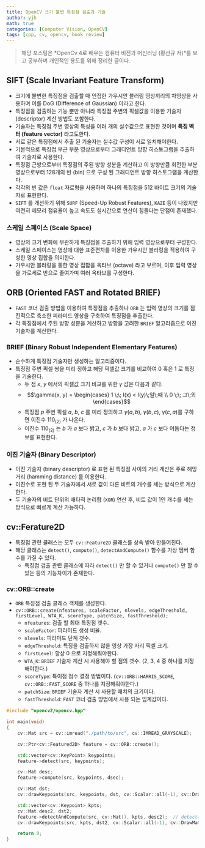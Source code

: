 ```yaml
---
title: OpenCV 크기 불변 특징점 검출과 기술
author: yjh
math: true
categories: [Computer Vision, OpenCV]
tags: [cpp, cv, opencv, book review]
---
```


> 해당 포스팅은 *OpenCv 4로 배우는 컴퓨터 비전과 머신러닝 (황선규 저)*를 보고 공부하며 개인적인 용도를 위해 정리한 글이다.

## SIFT (Scale Invariant Feature Transform)

- 크기에 불변한 특징점을 검출할 때 인접한 가우시안 블러링 영상끼리의 차영상을 사용하며 이를 DoG (Difference of Gaussian) 이라고 한다.
- 특징점을 검출하는 기능 뿐만 아니라 특징점 주변의 픽셀값을 이용한 기술자 (descriptor) 계산 방법도 포함한다.
- 기술자는 특징점 주변 영상의 특성을 여러 개의 실수값으로 표현한 것이며 **특징 벡터 (feature vector)** 라고도한다.
- 서로 같은 특징점에서 추출 된 기술자는 실수값 구성이 서로 일치해야한다.
- 기본적으로 특징점 부근 부분 영상으로부터 그래디언트 방향 히스토그램을 추출하여 기술자로 사용한다.
- 특징점 근방으로부터 특징점의 주된 방향 성분을 계산하고 이 방향만큼 회전한 부분 영상으로부터 128개의 빈 (bin) 으로 구성 된 그래디언트 방향 히스토그램을 계산한다.
- 각각의 빈 값은 `float` 자료형을 사용하며 하나의 특징점을 512 바이트 크기의 기술자로 표현한다.
- `SIFT` 를 개선하기 위해 `SURF` (Speed-Up Robust Features), `KAZE` 등이 나왔지만 여전히 메모리 점유율이 높고 속도도 실시간으로 연산이 힘들다는 단점이 존재했다.

### 스케일 스페이스 (Scale Space)

- 영상의 크기 변화에 무관하게 특징점을 추출하기 위해 입력 영상으로부터 구성한다.
- 스케일 스페이스는 영상에 대한 표준편차를 이용한 가우시안 블러링을 적용하여 구성한 영상 집합을 의미한다.
- 가우시안 블러링을 통한 영상 집합을 옥타브 (octave) 라고 부르며, 이후 입력 영상을 가로세로 반으로 줄여가며 여러 옥타브를 구성한다.

## ORB (Oriented FAST and Rotated BRIEF)

- `FAST` 코너 검출 방법을 이용하여 특징점을 추출하나 `ORB` 는 입력 영상의 크기를 점진적으로 축소한 피라미드 영상을 구축하여 특징점을 추출한다.
- 각 특징점에서 주된 방향 성분을 계산하고 방향을 고려한 `BRIEF` 알고리즘으로 이진 기술자를 계산한다.

### BRIEF (Binary Robust Independent Elementary Features)

- 순수하게 특징점 기술자만 생성하는 알고리즘이다.
- 특징점 주변 픽셀 쌍을 미리 정하고 해당 픽셀값 크기를 비교하여 0 혹은 1 로 특징을 기술한다.
  - 두 점 $x$, $y$ 에서의 픽셀값 크기 비교를 위한 $\gamma$ 값은 다음과 같다.
  - $$\gamma(x, y) = \begin{cases} 1 \;\; I(x) < I(y)\;일\;때 \\ 0 \;\; 그\;외 \end{cases}$$
  - 특징점 $p$ 주변 픽셀 $a$, $b$, $c$ 를 미리 정의하고 $\gamma(a, b)$, $\gamma(b, c)$, $\gamma(c, a)$를 구하면 이진수 $110_{(2)}$ 가 나온다.
  - 이진수 $110_{(2)}$ 는 $b$ 가 $a$ 보다 밝고, $c$ 가 $b$ 보다 밝고, $a$ 가 $c$ 보다 어둡다는 정보를 표현한다.

### 이진 기술자 (Binary Descriptor)

- 이진 기술자 (binary descriptor) 로 표현 된 특징점 사이의 거리 계산은 주로 해밍 거리 (hamming distance) 를 이용한다.
- 이진수로 표현 된 두 기술자에서 서로 값이 다른 비트의 개수를 세는 방식으로 계산한다.
- 두 기술자의 비트 단위의 배타적 논리합 (`XOR`) 연산 후, 비트 값이 1인 개수를 세는 방식으로 빠르게 계산 가능하다.

## cv::Ferature2D

- 특징점 관련 클래스는 모두 `cv::Feature2D` 클래스를 상속 받아 만들어진다.
- 해당 클래스는 `detect()`, `compute()`, `detectAndCompute()` 함수를 가상 멤버 함수를 가질 수 있다.
  - 특징점 검출 관련 클래스에 따라 `detect()` 만 할 수 있거나 `compute()` 만 할 수 있는 등의 기능차이가 존재한다.

### cv::ORB::create

- `ORB` 특징점 검출 클래스 객체를 생성한다.
- `cv::ORB::create(nfeatures, scaleFactor, nlevels, edgeThreshold, firstLevel, WTA_K, scoreType, patchSize, fastThreshold);`
  - `nfeatures`: 검출 할 최대 특징점 갯수.
  - `scaleFactor`: 피라미드 생성 비율.
  - `nlevels`: 피라미드 단계 갯수.
  - `edgeThreshold`: 특징을 검출하지 않을 영상 가장 자리 픽셀 크기.
  - `firstLevel`: 항상 0 으로 지정해줘야한다.
  - `WTA_K`: `BRIEF` 기술자 계산 시 사용해야 할 점의 갯수. (2, 3, 4 중 하나를 지정해야한다.)
  - `scoreType`: 특이점 점수 결정 방법이다. (`cv::ORB::HARRIS_SCORE`, `cv::ORB::FAST_SCORE` 중 하나를 지정해줘야한다.)
  - `patchSize`: `BRIEF` 기술자 계산 시 사용할 패치의 크기이다.
  - `fastThreshold`: `FAST` 코너 검출 방법에서 사용 되는 임계값이다.

```cpp
#include "opencv2/opencv.hpp"

int main(void)
{
    cv::Mat src = cv::imread("./path/to/src", cv::IMREAD_GRAYSCALE);

    cv::Ptr<cv::Featured2D> feature = cv::ORB::create();

    std::vector<cv::KeyPoint> keypoints;
    feature->detect(src, keypoints);

    cv::Mat desc;
    feature->compute(src, keypoints, dsec);

    cv::Mat dst;
    cv::drawKeypoints(src, keypoints, dst, cv::Scalar::all(-1), cv::DrawMatchesFlags::DRAW_RICH_KEYPOINTS);

    std::vector<cv::Keypoint> kpts;
    cv::Mat desc2, dst2;
    feature->detectAndCompute(src, cv::Mat(), kpts, desc2);  // detect(), compute() 를 한 번에 수행한다
    cv::drawKeypoints(src, kpts, dst2, cv::Scalar::all(-1), cv::DrawMatchesFlags::DRAW_RICH_KEYPOINTS);

    return 0;
}
```
